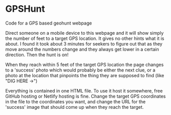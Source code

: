 # GPSHunt
Code for a GPS based geohunt webpage

Direct someone on a mobile device to this webpage and it will show simply the number of feet to a target GPS location. It gives no other hints what it is about. I found it took about 3 minutes for seekers to figure out that as they move around the numbers change and they always get lower in a certain direction. Then the hunt is on!

When they reach within 5 feet of the target GPS location the page changes to a 'success' photo which would probably be either the next clue, or a photo at the location that pinpoints the thing they are supposed to find (like "DIG HERE ->")

Everything is contained in one HTML file. To use it host it somewhere, free GitHub hosting or Netlify hosting is fine. Change the target GPS coordinates in the file to the coordinates you want, and change the URL for the 'success' image that should come up when they reach the target.
